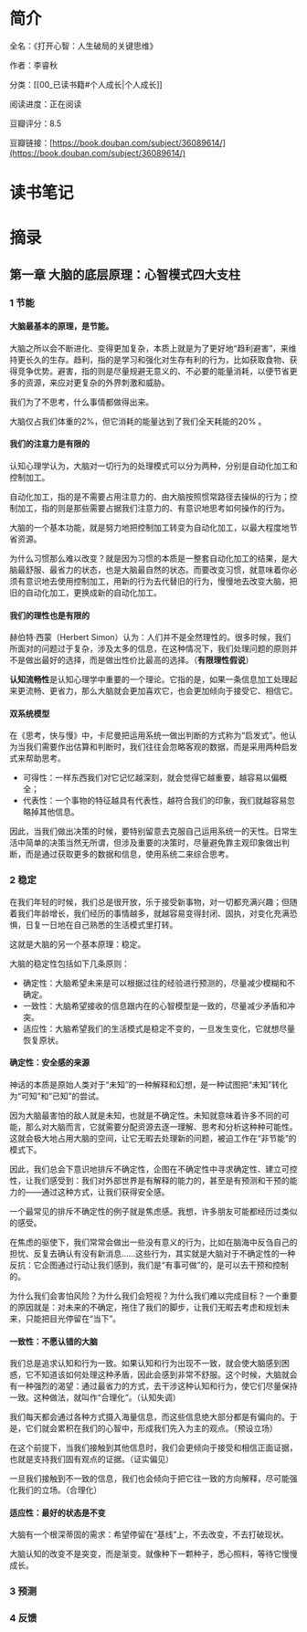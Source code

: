# 简介

全名：《打开心智：人生破局的关键思维》

作者：李睿秋

分类：[[00_已读书籍#个人成长|个人成长]]

阅读进度：正在阅读

豆瓣评分：8.5

豆瓣链接：[https://book.douban.com/subject/36089614/](https://book.douban.com/subject/36089614/)

# 读书笔记



# 摘录

## 第一章 大脑的底层原理：心智模式四大支柱

### 1 节能

#### 大脑最基本的原理，是节能。

大脑之所以会不断进化、变得更加复杂，本质上就是为了更好地“趋利避害”，来维持更长久的生存。趋利，指的是学习和强化对生存有利的行为，比如获取食物、获得竞争优势。避害，指的则是尽量规避无意义的、不必要的能量消耗，以便节省更多的资源，来应对更复杂的外界刺激和威胁。

我们为了不思考，什么事情都做得出来。

大脑仅占我们体重的2%，但它消耗的能量达到了我们全天耗能的20% 。

#### 我们的注意力是有限的

认知心理学认为，大脑对一切行为的处理模式可以分为两种，分别是自动化加工和控制加工。

自动化加工，指的是不需要占用注意力的、由大脑按照惯常路径去操纵的行为；控制加工，指的则是那些需要占据我们注意力的、有意识地思考如何操作的行为。

大脑的一个基本功能，就是努力地把控制加工转变为自动化加工，以最大程度地节省资源。

为什么习惯那么难以改变？就是因为习惯的本质是一整套自动化加工的结果，是大脑最舒服、最省力的状态，也是大脑最自然的状态。而要改变习惯，就意味着你必须有意识地去使用控制加工，用新的行为去代替旧的行为，慢慢地去改变大脑，把旧的自动化加工，更换成新的自动化加工。

#### 我们的理性也是有限的

赫伯特·西蒙（Herbert Simon）认为：人们并不是全然理性的。很多时候，我们所面对的问题过于复杂，涉及太多的信息，在这种情况下，我们处理问题的原则并不是做出最好的选择，而是做出性价比最高的选择。（**有限理性假说**）

**认知流畅性**是认知心理学中重要的一个理论。它指的是，如果一条信息加工处理起来更流畅、更省力，那么大脑就会更加喜欢它，也会更加倾向于接受它、相信它。

#### 双系统模型

在《思考，快与慢》中，卡尼曼把运用系统一做出判断的方式称为“启发式”。他认为当我们需要作出估算和判断时，我们往往会忽略客观的数据，而是采用两种启发式来帮助思考。

- 可得性：一样东西我们对它记忆越深刻，就会觉得它越重要，越容易以偏概全；
- 代表性：一个事物的特征越具有代表性，越符合我们的印象，我们就越容易忽略掉其他信息。

因此，当我们做出决策的时候，要特别留意去克服自己运用系统一的天性。日常生活中简单的决策当然无所谓，但涉及重要的决策时，尽量避免靠主观印象做出判断，而是通过获取更多的数据和信息，使用系统二来综合思考。

### 2 稳定

在我们年轻的时候，我们总是很开放，乐于接受新事物，对一切都充满兴趣；但随着我们年龄增长，我们经历的事情越多，就越容易变得封闭、固执，对变化充满恐惧，日复一日地在自己熟悉的生活模式里打转。

这就是大脑的另一个基本原理：稳定。

大脑的稳定性包括如下几条原则：

- 确定性：大脑希望未来是可以根据过往的经验进行预测的，尽量减少模糊和不确定。
- 一致性：大脑希望接收的信息跟内在的心智模型是一致的，尽量减少矛盾和冲突。
- 适应性：大脑希望我们的生活模式是稳定不变的，一旦发生变化，它就想尽量恢复原状。

#### 确定性：安全感的来源

神话的本质是原始人类对于“未知”的一种解释和幻想，是一种试图把“未知”转化为“可知”和“已知”的尝试。

因为大脑最害怕的敌人就是未知，也就是不确定性。未知就意味着许多不同的可能，那么对大脑而言，它就需要分配资源去逐一理解、思考和分析这种种可能性。这就会极大地占用大脑的空间，让它无暇去处理新的问题，被迫工作在“非节能”的模式下。

因此，我们总会下意识地排斥不确定性，企图在不确定性中寻求确定性、建立可控性，让我们感受到：我们对外部世界是有解释的能力的，甚至是有预测和干预的能力的——通过这种方式，让我们获得安全感。

一个最常见的排斥不确定性的例子就是焦虑感。我想，许多朋友可能都经历过类似的感受。

在焦虑的驱使下，我们常常会做出一些没有意义的行为，比如在脑海中反刍自己的担忧、反复去确认有没有新消息……这些行为，其实就是大脑对于不确定性的一种反抗：它企图通过行动让我们感到，我们是“有事可做”的，是可以去干预和控制的。

为什么我们会害怕风险？为什么我们会短视？为什么我们难以完成目标？一个重要的原因就是：对未来的不确定，拖住了我们的脚步，让我们无暇去考虑和规划未来，只能把目光停留在“当下”。

#### 一致性：不愿认错的大脑

我们总是追求认知和行为一致。如果认知和行为出现不一致，就会使大脑感到困惑，它不知道该如何处理这种矛盾，因此会感到非常不舒服。这个时候，大脑就会有一种强烈的渴望：通过最省力的方式，去干涉这种认知和行为，使它们尽量保持一致。这种做法，就叫作“合理化”。（认知失调）

我们每天都会通过各种方式摄入海量信息，而这些信息绝大部分都是有偏向的。于是，它们就会累积在我们的心智中，形成我们先入为主的观点。（预设立场）

在这个前提下，当我们接触到其他信息时，我们会更倾向于接受和相信正面证据，也就是支持我们固有观点的证据。（证实偏见）

一旦我们接触到不一致的信息，我们也会倾向于把它往一致的方向解释，尽可能强化我们的立场。（合理化）

#### 适应性：最好的状态是不变

大脑有一个根深蒂固的需求：希望停留在“基线”上，不去改变，不去打破现状。

大脑认知的改变不是突变，而是渐变。就像种下一颗种子，悉心照料，等待它慢慢成长。

### 3 预测

### 4 反馈